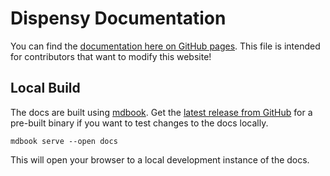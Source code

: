 # Dispensy Documentation

You can find the [documentation here on GitHub pages](https://drinkrobotics.github.io/dispensy/).
This file is intended for contributors that want to modify this website!

## Local Build

The docs are built using [mdbook](https://github.com/rust-lang/mdBook).
Get the [latest release from GitHub](https://github.com/rust-lang/mdBook/releases) for a pre-built binary if you want to test changes to the docs locally.

    mdbook serve --open docs

This will open your browser to a local development instance of the docs.

